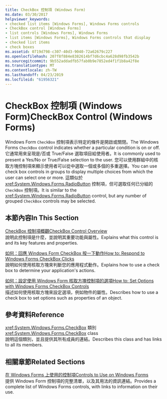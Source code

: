 ```yaml
---
title: CheckBox 控制項 (Windows Form)
ms.date: 03/30/2017
helpviewer_keywords:
- checked list items [Windows Forms], Windows Forms controls
- CheckBox control [Windows Forms]
- list controls [Windows Forms], Windows Forms
- list items [Windows Forms], Windows Forms controls that display
- checked list items
- check boxes
ms.assetid: 0719d798-c307-40d3-9040-72a62679c227
ms.openlocfilehash: 207f8f884e8382614bf7d6cbc4a628d98fb3542b
ms.sourcegitcommit: 9b552addadfb57fab0b9e7852ed4f1f1b8a42f8e
ms.translationtype: MT
ms.contentlocale: zh-TW
ms.lasthandoff: 04/23/2019
ms.locfileid: "61956321"
---
```

# <a name="checkbox-control-windows-forms"></a><span data-ttu-id="6c323-102">CheckBox 控制項 (Windows Form)</span><span class="sxs-lookup"><span data-stu-id="6c323-102">CheckBox Control (Windows Forms)</span></span>
<span data-ttu-id="6c323-103">Windows Form `CheckBox` 控制項表示特定的條件是開啟或關閉。</span><span class="sxs-lookup"><span data-stu-id="6c323-103">The Windows Forms `CheckBox` control indicates whether a particular condition is on or off.</span></span> <span data-ttu-id="6c323-104">它通常用來呈現是/否或 True/False 選取項目給使用者。</span><span class="sxs-lookup"><span data-stu-id="6c323-104">It is commonly used to present a Yes/No or True/False selection to the user.</span></span> <span data-ttu-id="6c323-105">您可以使用群組中的核取方塊控制項來顯示使用者可以從中選取一個或多個的多重選擇。</span><span class="sxs-lookup"><span data-stu-id="6c323-105">You can use check box controls in groups to display multiple choices from which the user can select one or more.</span></span> <span data-ttu-id="6c323-106">這類似於 <xref:System.Windows.Forms.RadioButton> 控制項，但可選取任何已分組的 `CheckBox` 控制項。</span><span class="sxs-lookup"><span data-stu-id="6c323-106">It is similar to the <xref:System.Windows.Forms.RadioButton> control, but any number of grouped `CheckBox` controls may be selected.</span></span>  
  
## <a name="in-this-section"></a><span data-ttu-id="6c323-107">本節內容</span><span class="sxs-lookup"><span data-stu-id="6c323-107">In This Section</span></span>  
 [<span data-ttu-id="6c323-108">CheckBox 控制項概觀</span><span class="sxs-lookup"><span data-stu-id="6c323-108">CheckBox Control Overview</span></span>](checkbox-control-overview-windows-forms.md)  
 <span data-ttu-id="6c323-109">說明此控制項是什麼，並說明其重要功能與屬性。</span><span class="sxs-lookup"><span data-stu-id="6c323-109">Explains what this control is and its key features and properties.</span></span>  
  
 [<span data-ttu-id="6c323-110">如何：回應 Windows Form CheckBox 按一下動作</span><span class="sxs-lookup"><span data-stu-id="6c323-110">How to: Respond to Windows Forms CheckBox Clicks</span></span>](how-to-respond-to-windows-forms-checkbox-clicks.md)  
 <span data-ttu-id="6c323-111">說明如何使用核取方塊來判斷您的應用程式動作。</span><span class="sxs-lookup"><span data-stu-id="6c323-111">Explains how to use a check box to determine your application's actions.</span></span>  
  
 [<span data-ttu-id="6c323-112">如何：設定使用 Windows Form 核取方塊控制項的選項</span><span class="sxs-lookup"><span data-stu-id="6c323-112">How to: Set Options with Windows Forms CheckBox Controls</span></span>](how-to-set-options-with-windows-forms-checkbox-controls.md)  
 <span data-ttu-id="6c323-113">描述如何使用核取方塊來設定選項，例如物件的屬性。</span><span class="sxs-lookup"><span data-stu-id="6c323-113">Describes how to use a check box to set options such as properties of an object.</span></span>  
  
## <a name="reference"></a><span data-ttu-id="6c323-114">參考資料</span><span class="sxs-lookup"><span data-stu-id="6c323-114">Reference</span></span>  
 <span data-ttu-id="6c323-115"><xref:System.Windows.Forms.CheckBox> 類別</span><span class="sxs-lookup"><span data-stu-id="6c323-115"><xref:System.Windows.Forms.CheckBox> class</span></span>  
 <span data-ttu-id="6c323-116">說明這個類別，並且提供其所有成員的連結。</span><span class="sxs-lookup"><span data-stu-id="6c323-116">Describes this class and has links to all its members.</span></span>  
  
## <a name="related-sections"></a><span data-ttu-id="6c323-117">相關章節</span><span class="sxs-lookup"><span data-stu-id="6c323-117">Related Sections</span></span>  
 [<span data-ttu-id="6c323-118">在 Windows Forms 上使用的控制項</span><span class="sxs-lookup"><span data-stu-id="6c323-118">Controls to Use on Windows Forms</span></span>](controls-to-use-on-windows-forms.md)  
 <span data-ttu-id="6c323-119">提供 Windows Form 控制項的完整清單，以及其用法的資訊連結。</span><span class="sxs-lookup"><span data-stu-id="6c323-119">Provides a complete list of Windows Forms controls, with links to information on their use.</span></span>
